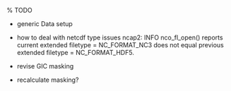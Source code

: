 % TODO

- generic Data setup

- how to deal with netcdf type issues
ncap2: INFO nco_fl_open() reports current extended filetype = NC_FORMAT_NC3 does not equal previous extended filetype = NC_FORMAT_HDF5.

- revise GIC masking

- recalculate masking?

